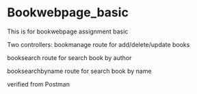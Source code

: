 # Bookwebpage_basic

This is for bookwebpage assignment basic

Two controllers:
bookmanage route
    for  add/delete/update books

booksearch route
    for search book by author

booksearchbyname route
    for search book by name

verified from Postman        


